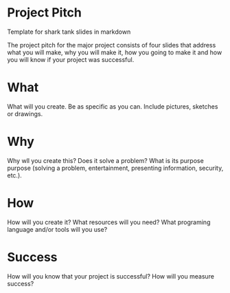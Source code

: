 # Project Pitch
Template for shark tank slides in markdown

The project pitch for the major project consists of four slides that address what you will make, why you will make it, how you going to make it and how you will know if your project was successful.

# What
What will you create. Be as specific as you can. Include pictures, sketches or drawings.

# Why
Why wll you create this? Does it solve a problem? What is its purpose purpose (solving a problem, entertainment, presenting information, security, etc.).  

# How
How will you create it? What resources will you need? What programing language and/or tools will you use?

# Success
How will you know that your project is successful? How will you measure success? 
